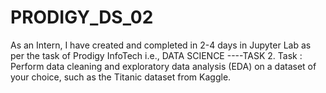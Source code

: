 # PRODIGY_DS_02

As an Intern, I have created and completed in 2-4 days in Jupyter Lab as per the task of Prodigy InfoTech i.e., DATA SCIENCE ----TASK 2. Task : Perform data cleaning and exploratory data analysis (EDA) on a dataset of your choice, such as the Titanic dataset from Kaggle.
